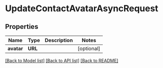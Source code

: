 # UpdateContactAvatarAsyncRequest

## Properties
Name | Type | Description | Notes
------------ | ------------- | ------------- | -------------
**avatar** | **URL** |  | [optional] 

[[Back to Model list]](../README.md#documentation-for-models) [[Back to API list]](../README.md#documentation-for-api-endpoints) [[Back to README]](../README.md)


